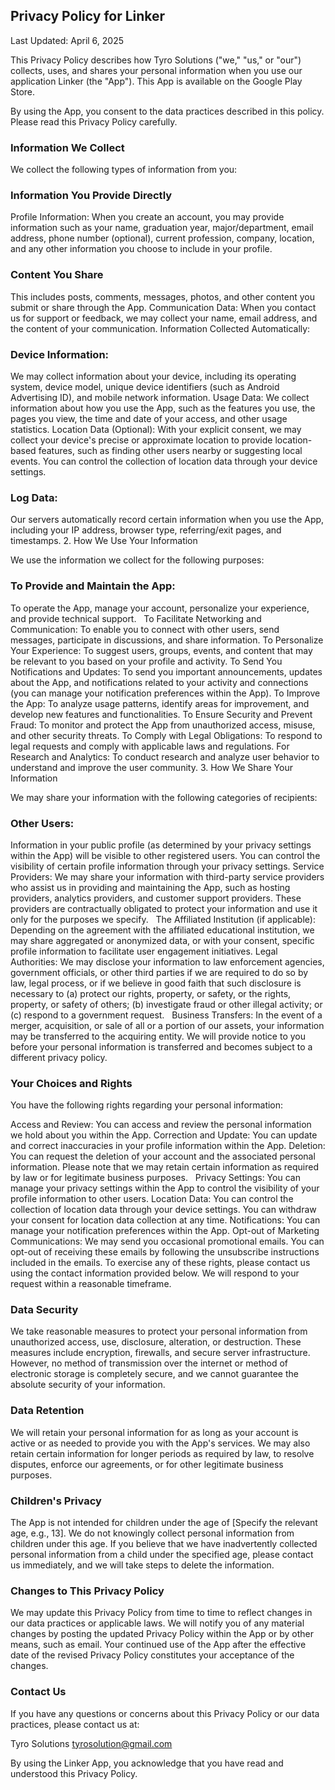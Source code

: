 Privacy Policy for Linker
-----------------------
Last Updated: April 6, 2025

This Privacy Policy describes how Tyro Solutions ("we," "us," or "our") collects, uses, and shares your personal information when you use our application Linker (the "App"). This App is available on the Google Play Store.

By using the App, you consent to the data practices described in this policy. Please read this Privacy Policy carefully.

### Information We Collect

We collect the following types of information from you:

### Information You Provide Directly

Profile Information: When you create an account, you may provide information such as your name, graduation year, major/department, email address, phone number (optional), current profession, company, location, and any other information you choose to include in your profile.
### Content You Share
 This includes posts, comments, messages, photos, and other content you submit or share through the App.
Communication Data: When you contact us for support or feedback, we may collect your name, email address, and the content of your communication.
Information Collected Automatically:

### Device Information:
 We may collect information about your device, including its operating system, device model, unique device identifiers (such as Android Advertising ID), and mobile network information.
Usage Data: We collect information about how you use the App, such as the features you use, the pages you view, the time and date of your access, and other usage statistics.
Location Data (Optional): With your explicit consent, we may collect your device's precise or approximate location to provide location-based features, such as finding other users nearby or suggesting local events. You can control the collection of location data through your device settings.
### Log Data: 
Our servers automatically record certain information when you use the App, including your IP address, browser type, referring/exit pages, and timestamps.
2. How We Use Your Information

We use the information we collect for the following purposes:

### To Provide and Maintain the App:
 To operate the App, manage your account, personalize your experience, and provide technical support.   
To Facilitate Networking and Communication: To enable you to connect with other users, send messages, participate in discussions, and share information.
To Personalize Your Experience: To suggest users, groups, events, and content that may be relevant to you based on your profile and activity.
To Send You Notifications and Updates: To send you important announcements, updates about the App, and notifications related to your activity and connections (you can manage your notification preferences within the App).
To Improve the App: To analyze usage patterns, identify areas for improvement, and develop new features and functionalities.
To Ensure Security and Prevent Fraud: To monitor and protect the App from unauthorized access, misuse, and other security threats.
To Comply with Legal Obligations: To respond to legal requests and comply with applicable laws and regulations.
For Research and Analytics: To conduct research and analyze user behavior to understand and improve the user community.
3. How We Share Your Information

We may share your information with the following categories of recipients:

### Other Users:
Information in your public profile (as determined by your privacy settings within the App) will be visible to other registered users. You can control the visibility of certain profile information through your privacy settings.
Service Providers: We may share your information with third-party service providers who assist us in providing and maintaining the App, such as hosting providers, analytics providers, and customer support providers. These providers are contractually obligated to protect your information and use it only for the purposes we specify.   
The Affiliated Institution (if applicable): Depending on the agreement with the affiliated educational institution, we may share aggregated or anonymized data, or with your consent, specific profile information to facilitate user engagement initiatives.
Legal Authorities: We may disclose your information to law enforcement agencies, government officials, or other third parties if we are required to do so by law, legal process, or if we believe in good faith that such disclosure is necessary to (a) protect our rights, property, or safety, or the rights, property, or safety of others; (b) investigate fraud or other illegal activity; or (c) respond to a government request.   
Business Transfers: In the event of a merger, acquisition, or sale of all or a portion of our assets, your information may be transferred to the acquiring entity. We will provide notice to you before your personal information is transferred and becomes subject to a different privacy policy.   
### Your Choices and Rights

You have the following rights regarding your personal information:

Access and Review: You can access and review the personal information we hold about you within the App.
Correction and Update: You can update and correct inaccuracies in your profile information within the App.
Deletion: You can request the deletion of your account and the associated personal information. Please note that we may retain certain information as required by law or for legitimate business purposes.   
Privacy Settings: You can manage your privacy settings within the App to control the visibility of your profile information to other users.
Location Data: You can control the collection of location data through your device settings. You can withdraw your consent for location data collection at any time.
Notifications: You can manage your notification preferences within the App.
Opt-out of Marketing Communications: We may send you occasional promotional emails. You can opt-out of receiving these emails by following the unsubscribe instructions included in the emails.
To exercise any of these rights, please contact us using the contact information provided below. We will respond to your request within a reasonable timeframe.   

### Data Security

We take reasonable measures to protect your personal information from unauthorized access, use, disclosure, alteration, or destruction. These measures include encryption, firewalls, and secure server infrastructure. However, no method of transmission over the internet or method of electronic storage is completely secure, and we cannot guarantee the absolute security of your information.   

### Data Retention

We will retain your personal information for as long as your account is active or as needed to provide you with the App's services. We may also retain certain information for longer periods as required by law, to resolve disputes, enforce our agreements, or for other legitimate business purposes.   

### Children's Privacy

The App is not intended for children under the age of [Specify the relevant age, e.g., 13]. We do not knowingly collect personal information from children under this age. If you believe that we have inadvertently collected personal information from a child under the specified age, please contact us immediately, and we will take steps to delete the information.   

### Changes to This Privacy Policy

We may update this Privacy Policy from time to time to reflect changes in our data practices or applicable laws. We will notify you of any material changes by posting the updated Privacy Policy within the App or by other means, such as email. Your continued use of the App after the effective date of the revised Privacy Policy constitutes your acceptance of the changes.   

###  Contact Us

If you have any questions or concerns about this Privacy Policy or our data practices, please contact us at:   

Tyro Solutions
tyrosolution@gmail.com

By using the Linker App, you acknowledge that you have read and understood this Privacy Policy.
